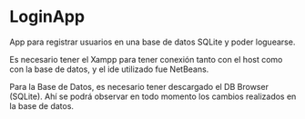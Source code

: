 # LoginApp

App para registrar usuarios en una base de datos SQLite y poder loguearse.

Es necesario tener el Xampp para tener conexión tanto con el host como con la base de datos, y el ide utilizado fue NetBeans.

Para la Base de Datos, es necesario tener descargado el DB Browser (SQLite). Ahí se podrá observar en todo momento los cambios realizados en la base de datos.
